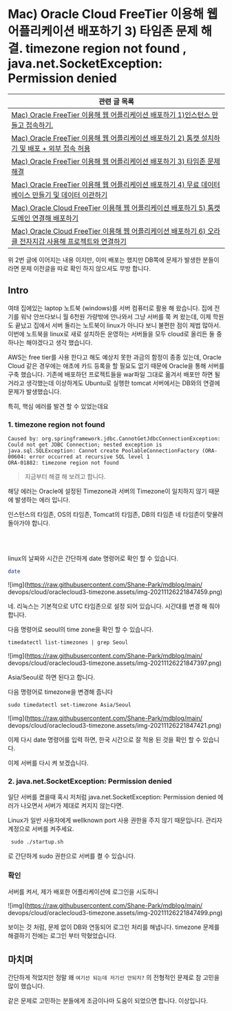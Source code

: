 # Mac) Oracle Cloud FreeTier 이용해 웹 어플리케이션 배포하기 3) 타임존 문제 해결. timezone region not found , java.net.SocketException: Permission denied

| 관련 글 목록                                                 |
| ------------------------------------------------------------ |
| [Mac) Oracle FreeTier 이용해 웹 어플리케이션 배포하기 1)인스턴스 만들고 접속하기.](https://shanepark.tistory.com/170) |
| [Mac) Oracle FreeTier 이용해 웹 어플리케이션 배포하기 2) 톰캣 설치하기 및 배포 + 외부 접속 허용](https://shanepark.tistory.com/171) |
| [Mac) Oracle FreeTier 이용해 웹 어플리케이션 배포하기 3) 타임존 문제 해결](https://shanepark.tistory.com/172) |
| [Mac) Oracle FreeTier 이용해 웹 어플리케이션 배포하기 4) 무료 데이터 베이스 만들기 및 데이터 이관하기](https://shanepark.tistory.com/173) |
| [Mac) Oracle Cloud FreeTier 이용해 웹 어플리케이션 배포하기 5) 톰캣 도메인 연결해 배포하기](https://shanepark.tistory.com/174) |
| [Mac) Oracle Cloud FreeTier 이용해 웹 어플리케이션 배포하기 6) 오라클 전자지갑 사용해 프로젝트와 연결하기](https://shanepark.tistory.com/207) |

위 2번 글에 이어지는 내용 이지만, 이미 배포는 했지만 DB쪽에 문제가 발생한 분들이라면 문제 이전글을 따로 확인 하지 않으셔도 무방 합니다.

## Intro

여태 집에있는 laptop 노트북 (windows)를 서버 컴퓨터로 활용 해 왔습니다. 집에 전기를 워낙 안쓰다보니 월 6천원 가량밖에 안나와서 그냥 서버를 쭉 켜 왔는데, 이제 학원도 끝났고 집에서 서버 돌리는 노트북이 linux가 아니다 보니 불편한 점이 제법 많아서. 이번에 노트북을 linux로 새로 설치하든 운영하는 서버들을 모두 cloud로 올리든 둘 중 하나는 해야겠다고 생각 했습니다.

AWS는 free tier를 사용 한다고 해도 예상치 못한 과금의 함정이 종종 있는데, Oracle Cloud 같은 경우에는 애초에 카드 등록을 할 필요도 없기 때문에 Oracle을 통해 서버를 구축 했습니다. 기존에 배포하던 프로젝트들을 war파일 그대로 옮겨서 배포만 하면 될 거라고 생각했는데 이상하게도 Ubuntu로 실행한 tomcat 서버에서는 DB와의 연결에 문제가 발생했습니다.

특히, 핵심 에러를 발견 할 수 있었는데요

### 1. timezone region not found

```
Caused by: org.springframework.jdbc.CannotGetJdbcConnectionException: Could not get JDBC Connection; nested exception is java.sql.SQLException: Cannot create PoolableConnectionFactory (ORA-00604: error occurred at recursive SQL level 1
ORA-01882: timezone region not found
```

>  지금부터 해결 해 보려고 합니다.

해당 에러는 Oracle에 설정된 Timezone과 서버의 Timezone이 일치하지 않기 때문에 발생하는 에러 입니다.

인스턴스의 타임존, OS의 타임존, Tomcat의 타임존, DB의 타임존 네 타임존이 맞물려 돌아가야 합니다. 

<br><br>

linux의 날짜와 시간은 간단하게 date 명령어로 확인 할 수 있습니다.

```zsh
date
```

![img](https://raw.githubusercontent.com/Shane-Park/mdblog/main/ devops/cloud/oraclecloud3-timezone.assets/img-20211126221847459.png)

네. 리눅스는 기본적으로 UTC 타임존으로 설정 되어 있습니다. 시간대를 변경 해 줘야 합니다.

다음 명령어로 seoul의 time zone을 확인 할 수 있습니다.

```xml
timedatectl list-timezones | grep Seoul
```

![img](https://raw.githubusercontent.com/Shane-Park/mdblog/main/ devops/cloud/oraclecloud3-timezone.assets/img-20211126221847397.png)



Asia/Seoul로 하면 된다고 합니다.

다음 명령어로 timezone을 변경해 줍니다

```xml
sudo timedatectl set-timezone Asia/Seoul
```

![img](https://raw.githubusercontent.com/Shane-Park/mdblog/main/ devops/cloud/oraclecloud3-timezone.assets/img-20211126221847421.png)



이제 다시 date 명령어를 입력 하면, 한국 시간으로 잘 적용 된 것을 확인 할 수 있습니다.

이제 서버를 다시 켜 보겠습니다.

### 2. java.net.SocketException: Permission denied

일단 서버를 켰을때 혹시 저처럼 java.net.SocketException: Permission denied 에러가 나오면서 서버가 제대로 켜지지 않는다면.

Linux가 일반 사용자에게 wellknown port 사용 권한을 주지 않기 때문입니다.  관리자 계정으로 서버를 켜주세요.

```xml
 sudo ./startup.sh
```

로 간단하게 sudo 권한으로 서버를 켤 수 있습니다.

### 확인

서버를 켜서, 제가 배포한 어플리케이션에  로그인을 시도하니

![img](https://raw.githubusercontent.com/Shane-Park/mdblog/main/ devops/cloud/oraclecloud3-timezone.assets/img-20211126221847499.png)

보이는 것 처럼, 문제 없이 DB와 연동되어 로그인 처리를 해냅니다. timezone 문제를 해결하기 전에는 로그인 부터 막혔었습니다.

## 마치며

간단하게 적었지만 정말 왜 `여기선 되는데 저기선 안되지?` 의 전형적인 문제로 참 고민을 많이 했습니다. 

같은 문제로 고민하는 분들에게 조금이나마 도움이 되었으면 합니다. 이상입니다.